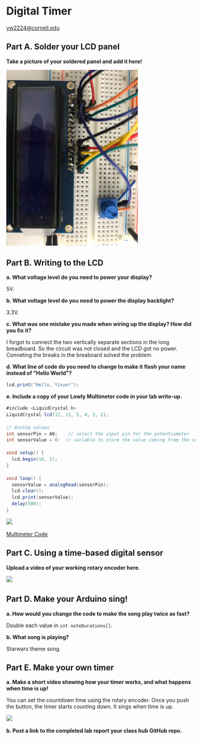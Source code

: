 # Digital Timer
 
yw2224@cornell.edu

## Part A. Solder your LCD panel

**Take a picture of your soldered panel and add it here!**

<img src="./Media/solder.jpg" width="350">

## Part B. Writing to the LCD
 
**a. What voltage level do you need to power your display?**

5V.

**b. What voltage level do you need to power the display backlight?**

3.3V.
   
**c. What was one mistake you made when wiring up the display? How did you fix it?**

I forgot to connect the two vertically separate sections in the long breadboard. So the circuit was not closed and the LCD got no power. Conneting the breaks in the breaboard solved the problem.

**d. What line of code do you need to change to make it flash your name instead of "Hello World"?**

```java
lcd.print("Hello, Yixue!");
```
 
**e. Include a copy of your Lowly Multimeter code in your lab write-up.**

```java
#include <LiquidCrystal.h>
LiquidCrystal lcd(12, 11, 5, 4, 3, 2);

// Analog values
int sensorPin = A0;    // select the input pin for the potentiometer
int sensorValue = 0;  // variable to store the value coming from the sensor

void setup() {
  lcd.begin(16, 2);
}

void loop() {
  sensorValue = analogRead(sensorPin);
  lcd.clear();
  lcd.print(sensorValue);
  delay(500);
}
```

[![](http://img.youtube.com/vi/AQTcf3IKWQo/0.jpg)](https://youtu.be/AQTcf3IKWQo)

[Multimeter Code](./Code/multimeter/multimeter.ino)

## Part C. Using a time-based digital sensor

**Upload a video of your working rotary encoder here.**

[![](http://img.youtube.com/vi/AIF6YPL5TDo/0.jpg)](https://youtu.be/AIF6YPL5TDo)

## Part D. Make your Arduino sing!

**a. How would you change the code to make the song play twice as fast?**

Double each value in `int noteDurations[]`.
 
**b. What song is playing?**

Starwars theme song.


## Part E. Make your own timer

**a. Make a short video showing how your timer works, and what happens when time is up!**

You can set the countdown time using the rotary encoder. Once you push the button, the timer starts counting down. It sings when time is up.

[![](http://img.youtube.com/vi/ojdZyJkpb_s/0.jpg)](https://youtu.be/ojdZyJkpb_s)

**b. Post a link to the completed lab report your class hub GitHub repo.**